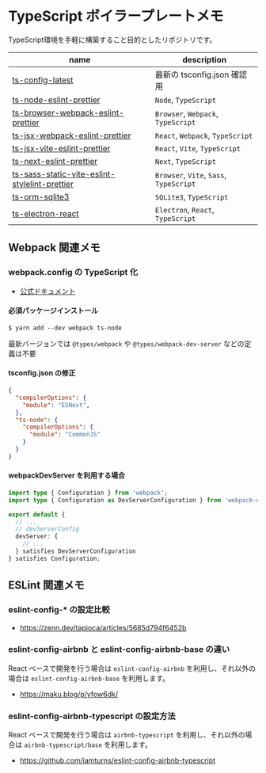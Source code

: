 # TypeScript ボイラープレートメモ

TypeScript環境を手軽に構築すること目的としたリポジトリです。

| name | description |
| ---- | ---- |
| [ts-config-latest](ts-config-latest) | 最新の tsconfig.json 確認用 |
| [ts-node-eslint-prettier](ts-node-eslint-prettier) | `Node`, `TypeScript` |
| [ts-browser-webpack-eslint-prettier](ts-browser-webpack-eslint-prettier) | `Browser`, `Webpack`, `TypeScript` |
| [ts-jsx-webpack-eslint-prettier](ts-jsx-webpack-eslint-prettier) | `React`, `Webpack`, `TypeScript` |
| [ts-jsx-vite-eslint-prettier](ts-jsx-vite-eslint-prettier) | `React`, `Vite`, `TypeScript` |
| [ts-next-eslint-prettier](ts-next-eslint-prettier) | `Next`, `TypeScript` |
| [ts-sass-static-vite-eslint-stylelint-prettier](ts-sass-static-vite-eslint-stylelint-prettier) | `Browser`, `Vite`, `Sass`, `TypeScript` |
| [ts-orm-sqlite3](ts-orm-sqlite3) | `SQLite3`, `TypeScript` |
| [ts-electron-react](ts-electron-react) | `Electron`, `React`, `TypeScript` |

## Webpack 関連メモ

### webpack.config の TypeScript 化

- [公式ドキュメント](https://webpack.js.org/configuration/configuration-languages/#typescript)

#### 必須パッケージインストール

```
$ yarn add --dev webpack ts-node
```

最新バージョンでは `@types/webpack` や `@types/webpack-dev-server` などの定義は不要

#### tsconfig.json の修正

```json
{
  "compilerOptions": {
    "module": "ESNext",
  },
  "ts-node": {
    "compilerOptions": {
      "module": "CommonJS"
    }
  }
}
```

#### webpackDevServer を利用する場合

```ts
import type { Configuration } from 'webpack';
import type { Configuration as DevServerConfiguration } from 'webpack-dev-server';

export default {
  // ...
  // devServerConfig
  devServer: {
    // ...
  } satisfies DevServerConfiguration
} satisfies Configuration;
```

## ESLint 関連メモ

### eslint-config-* の設定比較

- https://zenn.dev/tapioca/articles/5685d794f6452b

### eslint-config-airbnb と eslint-config-airbnb-base の違い

React ベースで開発を行う場合は `eslint-config-airbnb` を利用し、それ以外の場合は `eslint-config-airbnb-base` を利用します。

- https://maku.blog/p/yfow6dk/

### eslint-config-airbnb-typescript の設定方法

React ベースで開発を行う場合は `airbnb-typescript` を利用し、それ以外の場合は `airbnb-typescript/base` を利用します。

- https://github.com/iamturns/eslint-config-airbnb-typescript
